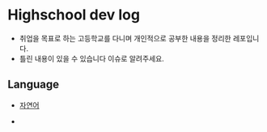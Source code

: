 # Highschool dev log

 - 취업을 목표로 하는 고등학교를 다니며 개인적으로 공부한 내용을 정리한 레포입니다.
 - 틀린 내용이 있을 수 있습니다 이슈로 알려주세요.

## Language
- [자연어](./language)

- 

